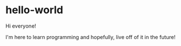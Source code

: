 # hello-world

Hi everyone!

I'm here to learn programming and hopefully, live off of it in the future!
